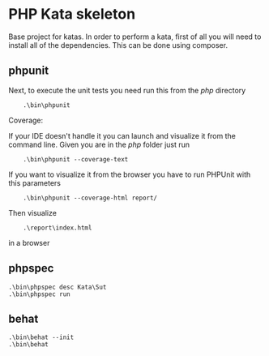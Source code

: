 # PHP Kata skeleton

Base project for katas. In order to perform a kata, first of all you will need to install all of the dependencies. This can be done using
composer.

## phpunit

Next, to execute the unit tests you need run this from the *php* directory

```shell
    .\bin\phpunit
```    
    
Coverage:

If your IDE doesn't handle it you can launch and visualize it from the command line. Given you are in  the *php* folder
just run

```shell
    .\bin\phpunit --coverage-text
```

If you want to visualize it from the browser you have to run PHPUnit with this parameters

```shell
    .\bin\phpunit --coverage-html report/
```

Then visualize

```shell
    .\report\index.html
```

in a browser

## phpspec

```shell
.\bin\phpspec desc Kata\Sut
.\bin\phpspec run 
```

## behat

```shell
.\bin\behat --init
.\bin\behat
```


